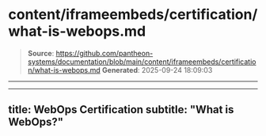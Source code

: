 # content/iframeembeds/certification/what-is-webops.md

> **Source**: https://github.com/pantheon-systems/documentation/blob/main/content/iframeembeds/certification/what-is-webops.md
> **Generated**: 2025-09-24 18:09:03

---

---
title: WebOps Certification
subtitle: "What is WebOps?"
---

<Partial file="certification-guide/what-is-webops.md" />

